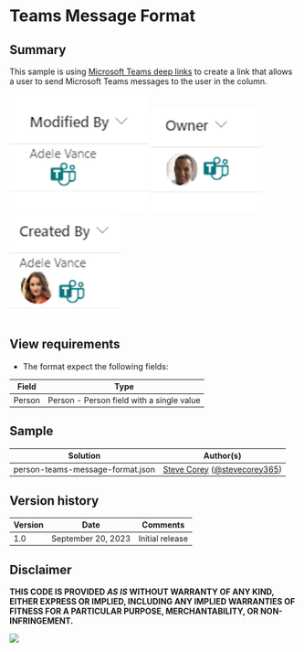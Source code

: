 # Teams Message Format

## Summary
This sample is using [Microsoft Teams deep links](https://learn.microsoft.com/en-us/microsoftteams/platform/concepts/build-and-test/deep-link-teams#configure-deep-link-to-start-a-chat-manually) to create a link that allows a user to send Microsoft Teams messages to the user in the column.

![screenshots of the samples](./assets/screenshot1.png)
![screenshots of the samples](./assets/screenshot2.png)
![screenshots of the samples](./assets/screenshot3.png)

## View requirements
- The format expect the following fields:

Field |Type
--------|---------
Person | Person - Person field with a single value


## Sample

Solution|Author(s)
--------|---------
person-teams-message-format.json | [Steve Corey](https://github.com/stevecorey365) ([@stevecorey365](https://twitter.com/stevecorey365))

## Version history

Version|Date|Comments
-------|----|--------
1.0|September 20, 2023|Initial release


## Disclaimer
**THIS CODE IS PROVIDED *AS IS* WITHOUT WARRANTY OF ANY KIND, EITHER EXPRESS OR IMPLIED, INCLUDING ANY IMPLIED WARRANTIES OF FITNESS FOR A PARTICULAR PURPOSE, MERCHANTABILITY, OR NON-INFRINGEMENT.**

<img src="https://pnptelemetry.azurewebsites.net/list-formatting/column-samples/person-teams-message-format" />